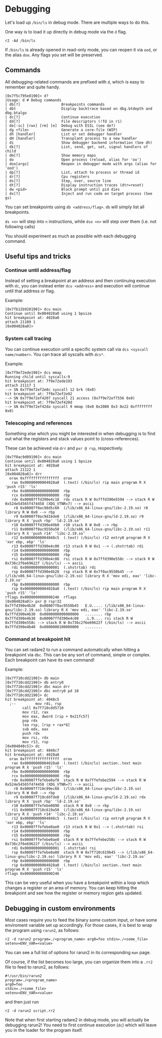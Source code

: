 # Debugging

Let's load up `/bin/ls` in debug mode. There are multiple ways to do this.

One way is to load it up directly in debug mode via the `d` flag.

`r2 -Ad /bin/ls`

If `/bin/ls` is already opened in read-only mode, you can reopen it via `ood`, or the alias `doo`. Any flags you set will be preserved.

## Commands

All debugging-related commands are prefixed with `d`, which is easy to remember and quite handy.

```
[0x7f5c795e8190]> d?
|Usage: d # Debug commands
| db[?]                   Breakpoints commands
| dbt                     Display backtrace based on dbg.btdepth and dbg.btalgo
| dc[?]                   Continue execution
| dd[?]                   File descriptors (!fd in r1)
| de[-sc] [rwx] [rm] [e]  Debug with ESIL (see de?)
| dg <file>               Generate a core-file (WIP)
| dh [handler]            List or set debugger handler
| dH [handler]            Transplant process to a new handler
| di                      Show debugger backend information (See dh)
| dk[?]                   List, send, get, set, signal handlers of child
| dm[?]                   Show memory maps
| do                      Open process (reload, alias for 'oo')
| doo[args]               Reopen in debugger mode with args (alias for 'ood')
| dp[?]                   List, attach to process or thread id
| dr[?]                   Cpu registers
| ds[?]                   Step, over, source line
| dt[?]                   Display instruction traces (dtr=reset)
| dw <pid>                Block prompt until pid dies
| dx[?]                   Inject and run code on target process (See gs)
```

You can set breakpoints using `db <address/flag>`. `db` will simply list all breakpoints.

`ds <n>` will step into `n` instructions, while `dso <n>` will step over them (i.e. not following calls)

You should experiment as much as possible with each debugging command.

## Useful tips and tricks

### Continue until address/flag

Instead of setting a breakpoint at an address and then continuing execution with `dc`, you can instead enter `dcu <address>` and execution will continue until that address or flag.

Example:
```
[0x7fb12b928190]> dcu main
Continue until 0x004028a0 using 1 bpsize
hit breakpoint at: 4028a0
attach 21109 1
[0x004028a0]> 
```

### System call tracing

You can continue execution until a specific system call via `dcs <syscall name/number>`. You can trace all syscalls with `dcs*`.

Example:
```
[0x7f9e72ede190]> dcs mmap
Running child until syscalls:9 
hit breakpoint at: 7f9e72ede193
attach 21117 1
--> SN 0x7f9e72ef2e8c syscall 12 brk (0x0)
hit breakpoint at: 7f9e72ef2e92
--> SN 0x7f9e72ef4207 syscall 21 access (0x7f9e72ef7556 0x0)
hit breakpoint at: 7f9e72ef420d
--> SN 0x7f9e72ef42da syscall 9 mmap (0x0 0x2000 0x3 0x22 0xffffffff 0x0)
```

### Telescoping and references

Something else which you might be interested in when debugging is to find out what the registers and stack values point to (cross-references).

These can be achieved via `drr` and `pxr @ rsp`, respectively.

```
[0x7f0ac9d09190]> dcu main
Continue until 0x004028a0 using 1 bpsize
hit breakpoint at: 4028a0
attach 21122 1
[0x004028a0]> drr
  orax 0xffffffffffffffff  orax
   rax 0x00000000004028a0  (.text) (/bin/ls) rip main program R X 'push r15' 'ls'
   rbx 0x0000000000000000  rbp
   rcx 0x0000000000000000  rbp
   rdx 0x00007ffd390e4c18  rdx stack R W 0x7ffd390e5594 --> stack R W 0x524e54565f474458 (XDG_VTNR=7) --> ascii
    r8 0x00007f0ac98d5c60  (/lib/x86_64-linux-gnu/libc-2.19.so) r8 library R W 0x0 --> rbp
    r9 0x00007f0ac9d16de0  (/lib/x86_64-linux-gnu/ld-2.19.so) r9 library R X 'push rbp' 'ld-2.19.so'
   r10 0x00007ffd390e49b0  r10 stack R W 0x0 --> rbp
   r11 0x00007f0ac9550a50  (/lib/x86_64-linux-gnu/libc-2.19.so) r11 library R X 'push r14' 'libc-2.19.so'
   r12 0x00000000004048c5  (.text) (/bin/ls) r12 entry0 program R X 'xor ebp, ebp' 'ls'
   r13 0x00007ffd390e4c00  r13 stack R W 0x1 --> (.shstrtab) rdi
   r14 0x0000000000000000  rbp
   r15 0x0000000000000000  rbp
   rsi 0x00007ffd390e4c08  rsi stack R W 0x7ffd390e558c --> stack R W 0x736c2f6e69622f (/bin/ls) --> ascii
   rdi 0x0000000000000001  (.shstrtab) rdi
   rsp 0x00007ffd390e4b28  rsp stack R W 0x7f0ac9550b45 --> (/lib/x86_64-linux-gnu/libc-2.19.so) library R X 'mov edi, eax' 'libc-2.19.so'
   rbp 0x0000000000000000  rbp
   rip 0x00000000004028a0  (.text) (/bin/ls) rip main program R X 'push r15' 'ls'
rflags 0x0000000000000246  rflags
[0x004028a0]> pxr @ rsp!32
0x7ffd390e4b28  0x00007f0ac9550b45   E.U..... (/lib/x86_64-linux-gnu/libc-2.19.so) library R X 'mov edi, eax' 'libc-2.19.so'
0x7ffd390e4b30  0x0000000000000000   ........ rbp
0x7ffd390e4b38  0x00007ffd390e4c08   .L.9.... rsi stack R W 0x7ffd390e558c --> stack R W 0x736c2f6e69622f (/bin/ls) --> ascii
0x7ffd390e4b40  0x0000000100000000   ........
```

### Command at breakpoint hit

You can set radare2 to run a command automatically when hitting a breakpoint via `dbc`. This can be any sort of command, simple or complex.
Each breakpoint can have its own command!

Example:

```
[0x7f710cdd2190]> db main
[0x7f710cdd2190]> db entry0
[0x7f710cdd2190]> dbc main drr
[0x7f710cdd2190]> dbc entry0 pd 10
[0x7f710cdd2190]> dc
hit breakpoint at: 4048c5
  ;--         mov rdi, rsp
        call 0x7f710cdd5710
        mov r12, rax
        mov eax, dword [rip + 0x21fc57]
        pop rdx
        lea rsp, [rsp + rax*8]
        sub edx, eax
        push rdx
        mov rsi, rdx
        mov r13, rsp
[0x004048c5]> dc
hit breakpoint at: 4048c7
hit breakpoint at: 4028a0
  orax 0xffffffffffffffff  orax
   rax 0x00000000004028a0  (.text) (/bin/ls) section..text main program R X 'push r15' 'ls'
   rbx 0x0000000000000000  rbp
   rcx 0x0000000000000000  rbp
   rdx 0x00007ffefebe0af8  stack R W 0x7ffefebe2594 --> stack R W 0x524e54565f474458 (XDG_VTNR=7) --> ascii
    r8 0x00007f710c99ec60  (/lib/x86_64-linux-gnu/libc-2.19.so) library R W 0x0 --> rbp
    r9 0x00007f710cddfde0  (/lib/x86_64-linux-gnu/ld-2.19.so) rdx library R X 'push rbp' 'ld-2.19.so'
   r10 0x00007ffefebe0890  stack R W 0x0 --> rbp
   r11 0x00007f710c619a50  (/lib/x86_64-linux-gnu/libc-2.19.so) library R X 'push r14' 'libc-2.19.so'
   r12 0x00000000004048c5  (.text) (/bin/ls) rip entry0 program R X 'xor ebp, ebp' 'ls'
   r13 0x00007ffefebe0ae0  r13 stack R W 0x1 --> (.shstrtab) rsi
   r14 0x0000000000000000  rbp
   r15 0x0000000000000000  rbp
   rsi 0x00007ffefebe0ae8  stack R W 0x7ffefebe258c --> stack R W 0x736c2f6e69622f (/bin/ls) --> ascii
   rdi 0x0000000000000001  (.shstrtab) rsi
   rsp 0x00007ffefebe0a08  stack R W 0x7f710c619b45 --> (/lib/x86_64-linux-gnu/libc-2.19.so) library R X 'mov edi, eax' 'libc-2.19.so'
   rbp 0x0000000000000000  rbp
   rip 0x00000000004028a0  (.text) (/bin/ls) section..text main program R X 'push r15' 'ls'
rflags 0x0000000000000246 
```

This can be very useful when you have a breakpoint within a loop which changes a register or an area of memory. You can keep hitting the breakpoint and see how the register or memory region gets updated.

## Debugging in custom environments

Most cases require you to feed the binary some custom input, or have some enviroment variable set up accordingly. For those cases, it is best to wrap the program using `rarun2`, as follows:

```
r2 -d rarun2 program=./<program_name> arg0=foo stdin=./<some_file> setenv=ENV_VAR=<value>
```

You can see a full list of options for rarun2 in its corresponding `man` page.

Of course, if the list becomes too large, you can organize them into a `.rr2` file to feed to rarun2, as follows:

```
#!/usr/bin/rarun2
program=./<program_name>
arg0=foo
stdin=./<some_file>
setenv=ENV_VAR=<value>
```

and then just run

```
r2 -d rarun2 script.rr2
```

Note that when first starting radare2 in debug mode, you will actually be debugging rarun2! You need to first continue execution (`dc`) which will leave you in the loader for the program itself.
